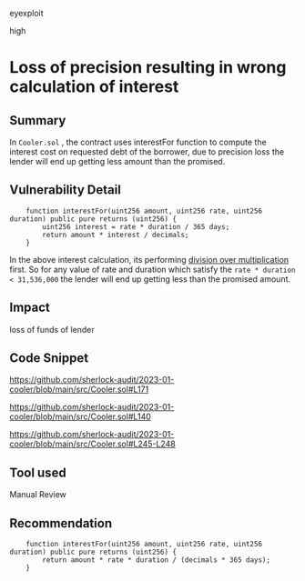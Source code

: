 eyexploit

high

# Loss of precision resulting in wrong calculation of interest

## Summary
In `Cooler.sol` , the contract uses interestFor function to compute the interest cost on requested debt of the borrower, due to precision loss the lender will end up getting less amount than the promised. 

## Vulnerability Detail
```solidity
    function interestFor(uint256 amount, uint256 rate, uint256 duration) public pure returns (uint256) {
        uint256 interest = rate * duration / 365 days;
        return amount * interest / decimals;
    }
```
In the above interest calculation, its performing [division over multiplication](https://github.com/crytic/slither/wiki/Detector-Documentation#divide-before-multiply) first. So for any value of rate and duration which satisfy the `` rate * duration < 31,536,000 `` the lender will end up getting less than the promised amount.

## Impact
loss of funds of lender

## Code Snippet
https://github.com/sherlock-audit/2023-01-cooler/blob/main/src/Cooler.sol#L171

https://github.com/sherlock-audit/2023-01-cooler/blob/main/src/Cooler.sol#L140

https://github.com/sherlock-audit/2023-01-cooler/blob/main/src/Cooler.sol#L245-L248

## Tool used

Manual Review

## Recommendation
```solidity
    function interestFor(uint256 amount, uint256 rate, uint256 duration) public pure returns (uint256) {
        return amount * rate * duration / (decimals * 365 days);
    }
```
